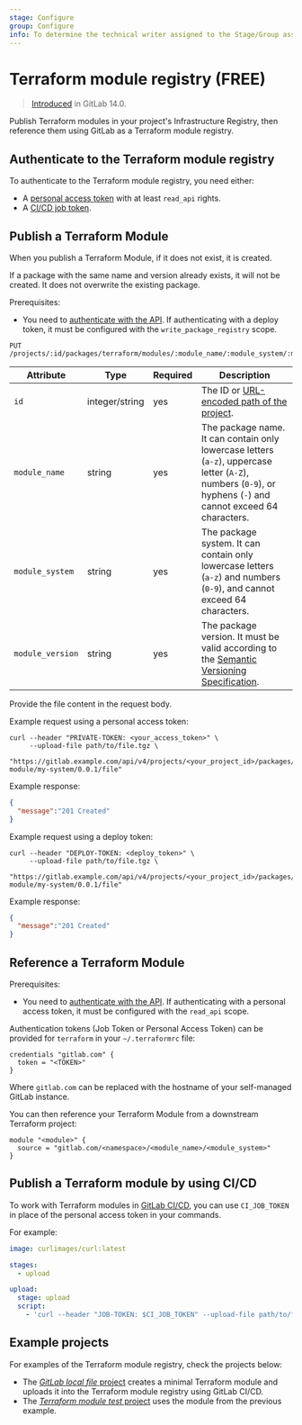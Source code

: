 ```yaml
---
stage: Configure
group: Configure
info: To determine the technical writer assigned to the Stage/Group associated with this page, see https://about.gitlab.com/handbook/engineering/ux/technical-writing/#assignments
---
```


# Terraform module registry **(FREE)**

> [Introduced](https://gitlab.com/groups/gitlab-org/-/epics/3221) in GitLab 14.0.

Publish Terraform modules in your project's Infrastructure Registry, then reference them using GitLab
as a Terraform module registry.

## Authenticate to the Terraform module registry

To authenticate to the Terraform module registry, you need either:

- A [personal access token](../../../api/index.md#personalproject-access-tokens) with at least `read_api` rights.
- A [CI/CD job token](../../../ci/jobs/ci_job_token.md).

## Publish a Terraform Module

When you publish a Terraform Module, if it does not exist, it is created.

If a package with the same name and version already exists, it will not be created. It does not overwrite the existing package.

Prerequisites:

- You need to [authenticate with the API](../../../api/index.md#authentication). If authenticating with a deploy token, it must be configured with the `write_package_registry` scope.

```plaintext
PUT /projects/:id/packages/terraform/modules/:module_name/:module_system/:module_version/file
```

| Attribute          | Type            | Required | Description                                                                                                                      |
| -------------------| --------------- | ---------| -------------------------------------------------------------------------------------------------------------------------------- |
| `id`               | integer/string  | yes      | The ID or [URL-encoded path of the project](../../../api/index.md#namespaced-path-encoding).                                    |
| `module_name`      | string          | yes      | The package name. It can contain only lowercase letters (`a-z`), uppercase letter (`A-Z`), numbers (`0-9`), or hyphens (`-`) and cannot exceed 64 characters.
| `module_system`    | string          | yes      | The package system. It can contain only lowercase letters (`a-z`) and numbers (`0-9`), and cannot exceed 64 characters.
| `module_version`   | string          | yes      | The package version. It must be valid according to the [Semantic Versioning Specification](https://semver.org/).

Provide the file content in the request body.

Example request using a personal access token:

```shell
curl --header "PRIVATE-TOKEN: <your_access_token>" \
     --upload-file path/to/file.tgz \
     "https://gitlab.example.com/api/v4/projects/<your_project_id>/packages/terraform/modules/my-module/my-system/0.0.1/file"
```

Example response:

```json
{
  "message":"201 Created"
}
```

Example request using a deploy token:

```shell
curl --header "DEPLOY-TOKEN: <deploy_token>" \
     --upload-file path/to/file.tgz \
     "https://gitlab.example.com/api/v4/projects/<your_project_id>/packages/terraform/modules/my-module/my-system/0.0.1/file"
```

Example response:

```json
{
  "message":"201 Created"
}
```

## Reference a Terraform Module

Prerequisites:

- You need to [authenticate with the API](../../../api/index.md#authentication). If authenticating with a personal access token, it must be configured with the `read_api` scope.

Authentication tokens (Job Token or Personal Access Token) can be provided for `terraform` in your `~/.terraformrc` file:

```plaintext
credentials "gitlab.com" {
  token = "<TOKEN>"
}
```

Where `gitlab.com` can be replaced with the hostname of your self-managed GitLab instance.

You can then reference your Terraform Module from a downstream Terraform project:

```plaintext
module "<module>" {
  source = "gitlab.com/<namespace>/<module_name>/<module_system>"
}
```

## Publish a Terraform module by using CI/CD

To work with Terraform modules in [GitLab CI/CD](../../../ci/index.md), you can use
`CI_JOB_TOKEN` in place of the personal access token in your commands.

For example:

```yaml
image: curlimages/curl:latest

stages:
  - upload

upload:
  stage: upload
  script:
    - 'curl --header "JOB-TOKEN: $CI_JOB_TOKEN" --upload-file path/to/file.tgz "${CI_API_V4_URL}/projects/${CI_PROJECT_ID}/packages/terraform/modules/my-module/my-system/0.0.1/file"'
```

## Example projects

For examples of the Terraform module registry, check the projects below:

- The [_GitLab local file_ project](https://gitlab.com/mattkasa/gitlab-local-file) creates a minimal Terraform module and uploads it into the Terraform module registry using GitLab CI/CD.
- The [_Terraform module test_ project](https://gitlab.com/mattkasa/terraform-module-test) uses the module from the previous example.
